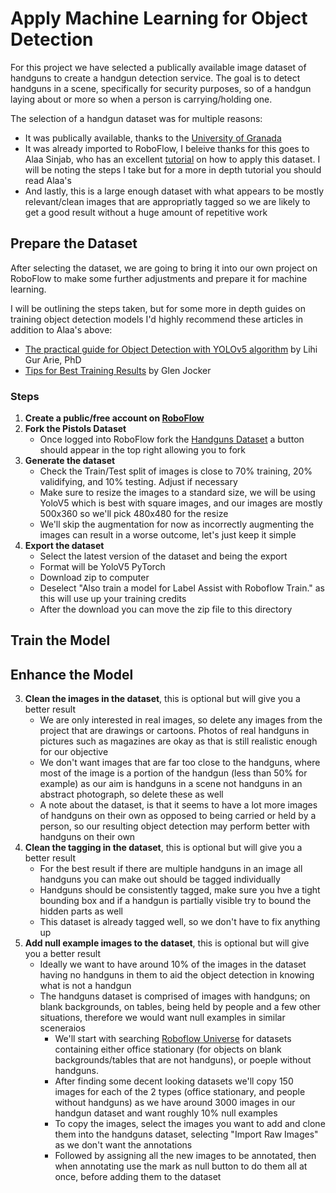 # Apply Machine Learning for Object Detection

For this project we have selected a publically available image dataset of handguns to create a handgun detection service. The goal is to detect handguns in a scene, specifically for security purposes, so of a handgun laying about or more so when a person is carrying/holding one.

The selection of a handgun dataset was for multiple reasons:

- It was publically available, thanks to the [University of Granada](https://sci2s.ugr.es/weapons-detection#Public%20datasets)
- It was already imported to RoboFlow, I beleive thanks for this goes to Alaa Sinjab, who has an excellent [tutorial](https://towardsdatascience.com/detailed-tutorial-build-your-custom-real-time-object-detector-5ade1017fd2d) on how to apply this dataset. I will be noting the steps I take but for a more in depth tutorial you should read Alaa's
- And lastly, this is a large enough dataset with what appears to be mostly relevant/clean images that are appropriatly tagged so we are likely to get a good result without a huge amount of repetitive work

## Prepare the Dataset

After selecting the dataset, we are going to bring it into our own project on RoboFlow to make some further adjustments and prepare it for machine learning.

I will be outlining the steps taken, but for some more in depth guides on training object detection models I'd highly recommend these articles in addition to Alaa's above:

- [The practical guide for Object Detection with YOLOv5 algorithm](https://towardsdatascience.com/the-practical-guide-for-object-detection-with-yolov5-algorithm-74c04aac4843) by Lihi Gur Arie, PhD
- [Tips for Best Training Results](https://github.com/ultralytics/yolov5/wiki/Tips-for-Best-Training-Results) by Glen Jocker

### Steps

1. **Create a public/free account on [RoboFlow](https://roboflow.com/)**
2. **Fork the Pistols Dataset**
    - Once logged into RoboFlow fork the [Handguns Dataset](https://public.roboflow.com/object-detection/pistols) a button should appear in the top right allowing you to fork
3. **Generate the dataset**
    - Check the Train/Test split of images is close to 70% training, 20% validifying, and 10% testing. Adjust if necessary
    - Make sure to resize the images to a standard size, we will be using YoloV5 which is best with square images, and our images are mostly 500x360 so we'll pick 480x480 for the resize
    - We'll skip the augmentation for now as incorrectly augmenting the images can result in a worse outcome, let's just keep it simple
4. **Export the dataset**
    - Select the latest version of the dataset and being the export
    - Format will be YoloV5 PyTorch
    - Download zip to computer
    - Deselect "Also train a model for Label Assist with Roboflow Train." as this will use up your training credits
    - After the download you can move the zip file to this directory

## Train the Model



## Enhance the Model

3. **Clean the images in the dataset**, this is optional but will give you a better result
    - We are only interested in real images, so delete any images from the project that are drawings or cartoons. Photos of real handguns in pictures such as magazines are okay as that is still realistic enough for our objective
    - We don't want images that are far too close to the handguns, where most of the image is a portion of the handgun (less than 50% for example) as our aim is handguns in a scene not handguns in an abstract photograph, so delete these as well
    - A note about the dataset, is that it seems to have a lot more images of handguns on their own as opposed to being carried or held by a person, so our resulting object detection may perform better with handguns on their own
4. **Clean the tagging in the dataset**, this is optional but will give you a better result
    - For the best result if there are multiple handguns in an image all handguns you can make out should be tagged individually
    - Handguns should be consistently tagged, make sure you hve a tight bounding box and if a handgun is partially visible try to bound the hidden parts as well
    - This dataset is already tagged well, so we don't have to fix anything up
5. **Add null example images to the dataset**, this is optional but will give you a better result
    - Ideally we want to have around 10% of the images in the dataset having no handguns in them to aid the object detection in knowing what is not a handgun
    - The handguns dataset is comprised of images with handguns; on blank backgrounds, on tables, being held by people and a few other situations, therefore we would want null examples in similar sceneraios
        - We'll start with searching [Roboflow Universe](https://universe.roboflow.com/) for datasets containing either office stationary (for objects on blank backgrounds/tables that are not handguns), or poeple without handguns.
        - After finding some decent looking datasets we'll copy 150 images for each of the 2 types (office stationary, and people without handguns) as we have around 3000 images in our handgun dataset and want roughly 10% null examples
        - To copy the images, select the images you want to add and clone them into the handguns dataset, selecting "Import Raw Images" as we don't want the annotations
        - Followed by assigning all the new images to be annotated, then when annotating use the mark as null button to do them all at once, before adding them to the dataset